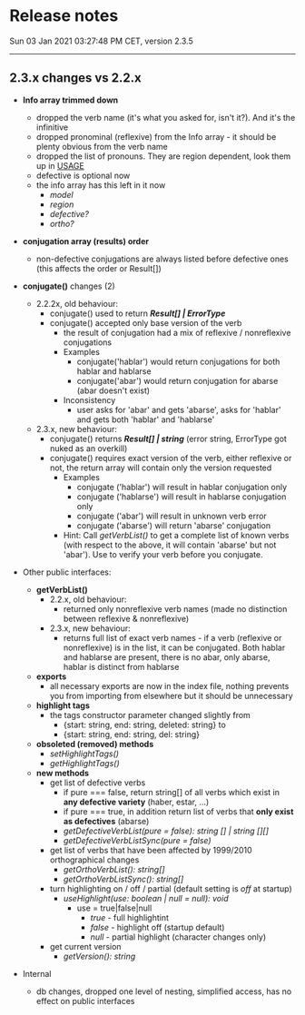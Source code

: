 # Release notes

Sun 03 Jan 2021 03:27:48 PM CET, version 2.3.5
____

## 2.3.x changes vs 2.2.x

- **Info array trimmed down**
  - dropped the verb name (it's what you asked for, isn't it?).  And it's the infinitive
  - dropped pronominal (reflexive) from the Info array - it should be plenty obvious from the verb name
  - dropped the list of pronouns.  They are region dependent, look them up in [USAGE](USAGE.md)
  - defective is optional now
  - the info array has this left in it now
    - *model*
    - *region*
    - *defective?*
    - *ortho?*
- **conjugation array (results) order**
  - non-defective conjugations are always listed before defective ones (this affects the order or Result[])

- **conjugate()** changes (2)
  - 2.2.2x, old behaviour:
    - conjugate() used to return ***Result[] | ErrorType***
    - conjugate() accepted only base version of the verb
      - the result of conjugation had a mix of reflexive / nonreflexive conjugations
      - Examples
        - conjugate('hablar') would return conjugations for both hablar and hablarse
        - conjugate('abar') would return conjugation for abarse (abar doesn't exist)
      - Inconsistency
        - user asks for 'abar' and gets 'abarse', asks for 'hablar' and gets both 'hablar' and 'hablarse'
  - 2.3.x, new behaviour:
    - conjugate() returns ***Result[] | string***  (error string, ErrorType got nuked as an overkill)
    - conjugate() requires exact version of the verb, either reflexive or not, the return array will contain only the version requested
      - Examples
        - conjugate ('hablar') will result in hablar conjugation only
        - conjugate ('hablarse') will result in hablarse conjugation only
        - conjugate ('abar') will result in unknown verb error
        - conjugate ('abarse') will return 'abarse' conjugation
      - Hint: Call *getVerbList()* to get a complete list of known verbs (with respect to the above, it will contain 'abarse' but not 'abar').  Use to verify your verb before you conjugate.

- Other public interfaces:
  - **getVerbList()**
    - 2.2.x, old behaviour:
      - returned only nonreflexive verb names (made no distinction between reflexive & nonreflexive)
    - 2.3.x, new behaviour:
      - returns full list of exact verb names - if a verb (reflexive or nonreflexive) is in the list, it can be conjugated.  Both hablar and hablarse are present, there is no abar, only abarse, hablar is distinct from hablarse
  - **exports**
    - all necessary exports are now in the index file, nothing prevents you from importing from elsewhere but it should be unnecessary
  - **highlight tags**
    - the tags constructor parameter changed slightly from
      - {start: string, end: string, deleted: string} to
      - {start: string, end: string, del: string}
  - **obsoleted (removed) methods**
    - *setHighlightTags()*
    - *getHighlightTags()*
  - **new methods**
    - get list of defective verbs
      - if pure === false, return string[] of all verbs which exist in **any defective variety** (haber, estar, ...)
      - if pure === true, in addition return list of verbs that **only exist as defectives** (abarse)
      - *getDefectiveVerbList(pure = false): string [] | string [][]*
      - *getDefectiveVerbListSync(pure = false)*
    - get list of verbs that have been affected by 1999/2010 orthographical changes
      - *getOrthoVerbList(): string[]*
      - *getOrthoVerbListSync(): string[]*
    - turn highlighting on / off / partial (default setting is *off* at startup)
      - *useHighlight(use: boolean | null = null): void*
        - use = true|false|null
          - *true* - full highlightint
          - *false* - highlight off (startup default)
          - *null* - partial highlight (character changes only)
    - get current version
      - *getVersion(): string*

- Internal
  - db changes, dropped one level of nesting, simplified access, has no effect on public interfaces
